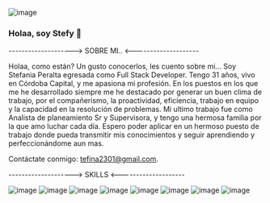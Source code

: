 ![image](https://user-images.githubusercontent.com/96088226/190011469-6b96e5e7-efdf-4182-b7e0-fb8f8f1b666b.png)

### Holaa, soy Stefy 👋

--------------------> SOBRE MI.. <--------------------

Holaa, como están? Un gusto conocerlos, les cuento sobre mi...
Soy Stefania Peralta egresada como Full Stack Developer. Tengo 31 años, vivo en Córdoba Capital, y me apasiona mi profesión. 
En los puestos en los que me he desarrollado siempre me he destacado por generar un buen clima de trabajo, por el compañerismo, la proactividad, eficiencia, trabajo en equipo y la capacidad en la resolución de problemas.
Mi ultimo trabajo fue como Analista de planeamiento Sr y Supervisora, y tengo una hermosa familia por la que amo luchar cada día.
Espero poder aplicar en un hermoso puesto de trabajo donde pueda transmitir mis conocimientos y seguir aprendiendo y perfeccionándome aun mas.

 Contáctate conmigo: tefina2301@gmail.com.

--------------------> SKILLS <--------------------

![image](https://user-images.githubusercontent.com/96088226/190013145-6c62ab0e-e536-4e9c-9171-d3e00351a155.png)
![image](https://user-images.githubusercontent.com/96088226/190013173-e4e6e9ba-af18-45c6-8777-19c8d4e1a061.png)
![image](https://user-images.githubusercontent.com/96088226/190013188-1a2e084d-2b7e-4370-b34d-66fee2af4dfe.png)
![image](https://user-images.githubusercontent.com/96088226/190013236-36479407-933b-4788-a781-e09b63dd4ad3.png)
![image](https://user-images.githubusercontent.com/96088226/190013345-42df43b4-5a77-413f-813f-f686fca0954c.png)
![image](https://user-images.githubusercontent.com/96088226/190013371-88017542-06e2-4657-9e2f-3c4bea625c8d.png)
![image](https://user-images.githubusercontent.com/96088226/190013399-a4f4108d-7ec3-4a2e-bb88-1ff699cb5b5a.png)
![image](https://user-images.githubusercontent.com/96088226/190013408-0be6c930-6ce8-4601-b22f-98c9c0695c6d.png)
